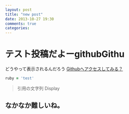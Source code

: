 ```yaml
---
layout: post
title: "new post"
date: 2013-10-27 19:30
comments: true
categories:
---
```


# テスト投稿だよーgithubGithu

どうやって表示されるんだろう
[Githubへアクセスしてみる？](https://github.com/alpaca-tc)

```ruby
ruby = 'test'
```

> 引用の文字列
> Display

## なかなか難しいね。
